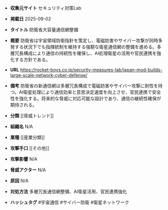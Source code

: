 - **収集元サイト**
セキュリティ対策Lab

- **掲載日**
2025-09-02

- **タイトル**
防衛省大容量通信網整備

- **概要**
防衛省は宇宙領域防衛指針を策定し、電磁妨害やサイバー攻撃が同時多発する状況下でも指揮統制を維持する強靭な衛星通信網の整備を進める。多層冗長構成により通信の持続性を確保し、AI処理衛星の活用や官民連携を強化する方針である。

- **URL**
https://rocket-boys.co.jp/security-measures-lab/japan-mod-builds-large-scale-network-cyber-defense/

- **備考**
防衛省の新通信網は多層冗長構成で電磁妨害やサイバー攻撃に耐性を持つ。AI衛星処理により通信効率と意思決定速度を向上させ、官民連携で安全性を強化する。将来的な脅威に対応可能な設計であり、通信の継続性確保が期待される。

- **分類**
[[脅威トレンド]]

- **組織名**
N/A

- **業種**
[[産業分類]]

- **攻撃手口**
[[その他]]

- **攻撃影響**
N/A

- **脅威アクター**
N/A

- **原因**
N/A

- **対処方法**
多層冗長通信網整備、AI衛星活用、官民連携強化

- **ハッシュタグ**
#宇宙通信 #サイバー防衛 #衛星ネットワーク

